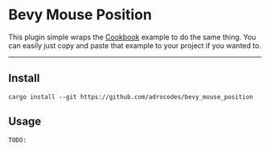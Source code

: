 # Bevy Mouse Position

This plugin simple wraps the [Cookbook](https://bevy-cheatbook.github.io/cookbook/cursor2world.html) example to do the same thing. You can easily just copy and paste that example to your project if you wanted to.

---

## Install

```
cargo install --git https://github.com/adrocodes/bevy_mouse_position
```

## Usage

```
TODO:
```